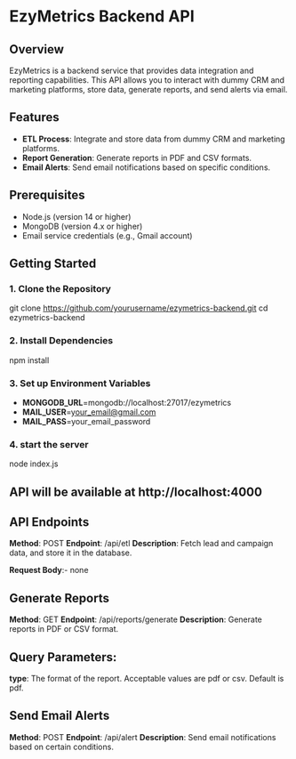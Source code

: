 # EzyMetrics Backend API

## Overview

EzyMetrics is a backend service that provides data integration and reporting capabilities. This API allows you to interact with dummy CRM and marketing platforms, store data, generate reports, and send alerts via email.

## Features

- **ETL Process**: Integrate and store data from dummy CRM and marketing platforms.
- **Report Generation**: Generate reports in PDF and CSV formats.
- **Email Alerts**: Send email notifications based on specific conditions.

## Prerequisites

- Node.js (version 14 or higher)
- MongoDB (version 4.x or higher)
- Email service credentials (e.g., Gmail account)

## Getting Started

### 1. Clone the Repository

git clone https://github.com/yourusername/ezymetrics-backend.git
cd ezymetrics-backend

### 2. Install Dependencies

npm install

### 3. Set up Environment Variables

- **MONGODB_URL**=mongodb://localhost:27017/ezymetrics
- **MAIL_USER**=your_email@gmail.com
- **MAIL_PASS**=your_email_password

### 4. start the server

node index.js

## API will be available at http://localhost:4000

## API Endpoints

**Method**: POST
**Endpoint**: /api/etl
**Description**: Fetch lead and campaign data, and store it in the database.

**Request Body**:- none

## Generate Reports

**Method**: GET
**Endpoint**: /api/reports/generate
**Description**: Generate reports in PDF or CSV format.

## Query Parameters:

**type**: The format of the report. Acceptable values are pdf or csv. Default is pdf.

## Send Email Alerts

**Method**: POST
**Endpoint**: /api/alert
**Description**: Send email notifications based on certain conditions.
